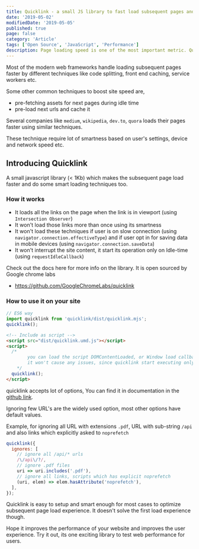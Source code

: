 ```yaml
---
title: Quicklink - a small JS library to fast load subsequent pages and improve user experience
date: '2019-05-02'
modifiedDate: '2019-05-05'
published: true
page: false
category: 'Article'
tags: ['Open Source', 'JavaScript', 'Performance']
description: Page loading speed is one of the most important metric. Quicklink is a simple javascript library to make any site faster. Lets see how to get started with Quicklink.
---
```


Most of the modern web frameworks handle loading subsequent pages faster by different techniques like code splitting, front end caching, service workers etc.

Some other common techniques to boost site speed are,

- pre-fetching assets for next pages during idle time
- pre-load next urls and cache it

Several companies like `medium`, `wikipedia`, `dev.to`, `quora` loads their pages faster using similar techniques.

These technique require lot of smartness based on user's settings, device and network speed etc.

## Introducing Quicklink

A small javascript library (< 1Kb) which makes the subsequent page load faster and do some smart loading techniques too.

### How it works

- It loads all the links on the page when the link is in viewport (using `Intersection Observer`)
- It won't load those links more than once using its smartness
- It won't load these techniques if user is on slow connection (using `navigator.connection.effectiveType`) and if user opt in for saving data in mobile devices (using `navigator.connection.saveData`)
- It won't interrupt the site content, it start its operation only on Idle-time (using `requestIdleCallback`)

Check out the docs here for more info on the library. It is open sourced by Google chrome labs

- https://github.com/GoogleChromeLabs/quicklink

### How to use it on your site

```javascript
// ES6 way
import quicklink from 'quicklink/dist/quicklink.mjs';
quicklink();
```

```html
<!-- Include as script -->
<script src="dist/quicklink.umd.js"></script>
<script>
  /*
        you can load the script DOMContentLoaded, or Window load callbacks,
        it won't cause any issues, since quicklink start executing only in browser idle time.
    */
  quicklink();
</script>
```

quicklink accepts lot of options, You can find it in documentation in the [github link](https://github.com/GoogleChromeLabs/quicklink).

Ignoring few URL's are the widely used option, most other options have default values.

Example, for ignoring all URL with extensions `.pdf`, URL with sub-string `/api` and also links which explicitly asked to `noprefetch`

```javascript
quicklink({
  ignores: [
    // ignore all /api/* urls
    /\/api\/?/,
    // ignore .pdf files
    uri => uri.includes('.pdf'),
    // ignore all links, scripts which has explicit noprefetch
    (uri, elem) => elem.hasAttribute('noprefetch'),
  ],
});
```

Quicklink is easy to setup and smart enough for most cases to optimize subsequent page load experience. It doesn't solve the first load experience though.

Hope it improves the performance of your website and improves the user experience. Try it out, its one exciting library to test web performance for users.

